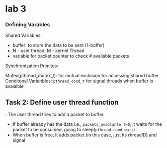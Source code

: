 # lab 3


### Defining Varables
Shared Variables:
- buffer: to store the data to be sent (1-buffer)
- N - user thread; M - kernel Thread
- variable for packet counter to check # available packets

Synchronization Primites:

Mutex(pthread_mutex_t): for mutual exclusion for accessing shared buffer
Conditonal Varianbles: `pthread_cond_t` for signal threads when buffer is avaialble


## Task 2: Define user thread function
:
The user thread tries to add a packet to buffer.
- If buffer already has the data i.e., `packets_avaolanle !=0`, it waits for the packet to be consumed, going to sleep(`pthread_cond_wait`)
- When buffer is free, it adds packet (in this case, just its rhreadID) and signal





